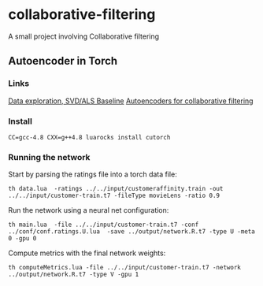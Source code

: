 # collaborative-filtering

A small project involving Collaborative filtering

## Autoencoder in Torch

### Links
[Data exploration, SVD/ALS Baseline](http://www.grappa.univ-lille3.fr/~mary/cours/stats/centrale/reco/)
[Autoencoders for collaborative filtering](https://github.com/fstrub95/torch.github.io/blob/master/blog/_posts/2016-02-21-cfn.md)

### Install
```
CC=gcc-4.8 CXX=g++4.8 luarocks install cutorch
```


### Running the network
Start by parsing the ratings file into a torch data file:
```
th data.lua  -ratings ../../input/customeraffinity.train -out ../../input/customer-train.t7 -fileType movieLens -ratio 0.9
```
Run the network using a neural net configuration:
```
th main.lua  -file ../../input/customer-train.t7 -conf ../conf/conf.ratings.U.lua  -save ../output/network.R.t7 -type U -meta 0 -gpu 0
```
Compute metrics with the final network weights:
```
th computeMetrics.lua -file ../../input/customer-train.t7 -network ../output/network.R.t7 -type V -gpu 1
```